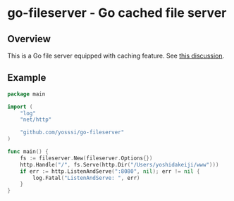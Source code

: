 # go-fileserver - Go cached file server

## Overview

This is a Go file server equipped with caching feature. See [this discussion](http://www.reddit.com/r/golang/comments/28so0e/go_networking_performance_vs_nginx/cif19e1).

## Example

```go
package main

import (
	"log"
	"net/http"

	"github.com/yosssi/go-fileserver"
)

func main() {
	fs := fileserver.New(fileserver.Options{})
	http.Handle("/", fs.Serve(http.Dir("/Users/yoshidakeiji/www")))
	if err := http.ListenAndServe(":8080", nil); err != nil {
		log.Fatal("ListenAndServe: ", err)
	}
}
```
